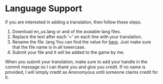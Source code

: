 # Language Support

If you are interested in adding a translation, then follow these steps.

1. Download en_us.lang or and of the avaiable lang files.
2. Replace the text after each '=' on each line with your translation.
3. Rename the file <your-language>.lang
You can find the value for <your-language> [here](https://minecraft.gamepedia.com/Language). Just make sure that the file name is in all lowercase.
4. Submit your file and it will be added to the game by me.

When you submit your translation, make sure to add your handle in the commit message so I can thank you and give you credit. If no name is provided, I will simply credit as Anonomyous until someone claims credit for it.
